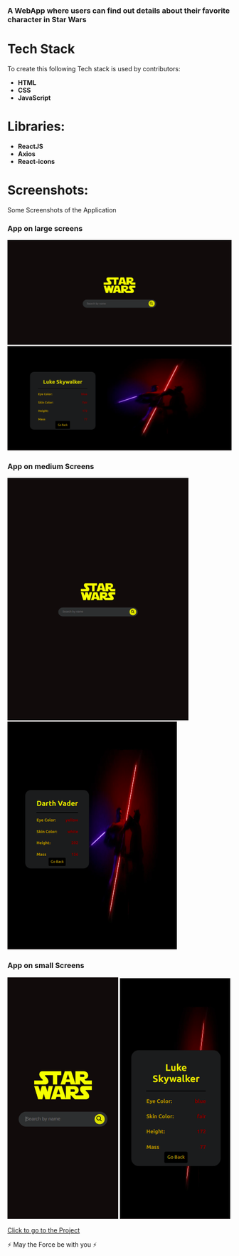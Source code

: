 ### A WebApp where users can find out details about their favorite character in Star Wars 
# Tech Stack
To create this following Tech stack is used by contributors:
* **HTML**
* **CSS**
* **JavaScript**
# Libraries:
*  **ReactJS**
* **Axios**
* **React-icons**
# Screenshots:
Some Screenshots of the Application
### App on large screens
![Large Screen size](https://github.com/ashishbhagat123/Star-Wars/blob/master/src/images/HomePage.png)
![Medium ScreenSize](https://github.com/ashishbhagat123/Star-Wars/blob/master/src/images/DetailsPage.png)
### App on medium Screens
![Medium ScreenSize](https://github.com/ashishbhagat123/Star-Wars/blob/master/src/images/HomePageTablet.png)
![Medium ScreenSize](https://github.com/ashishbhagat123/Star-Wars/blob/master/src/images/Tablet%20Details.png)
### App on small Screens
![Small ScreenSize](https://github.com/ashishbhagat123/Star-Wars/blob/master/src/images/HomePageMobile.png)
![Small ScreenSize](https://github.com/ashishbhagat123/Star-Wars/blob/master/src/images/MobileDetails.png)

[Click to go to the Project](https://ashishbhagat-starwars.netlify.app/)

:zap: May the Force be with you :zap:
